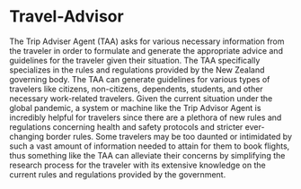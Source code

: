 # Travel-Advisor

The Trip Adviser Agent (TAA) asks for various necessary information from the traveler in
order to formulate and generate the appropriate advice and guidelines for the traveler given their
situation. The TAA specifically specializes in the rules and regulations provided by the New Zealand
governing body. The TAA can generate guidelines for various types of travelers like citizens,
non-citizens, dependents, students, and other necessary work-related travelers. Given the current
situation under the global pandemic, a system or machine like the Trip Advisor Agent is incredibly
helpful for travelers since there are a plethora of new rules and regulations concerning health and
safety protocols and stricter ever-changing border rules. Some travelers may be too daunted or
intimidated by such a vast amount of information needed to attain for them to book flights, thus
something like the TAA can alleviate their concerns by simplifying the research process for the
traveler with its extensive knowledge on the current rules and regulations provided by the
government.
